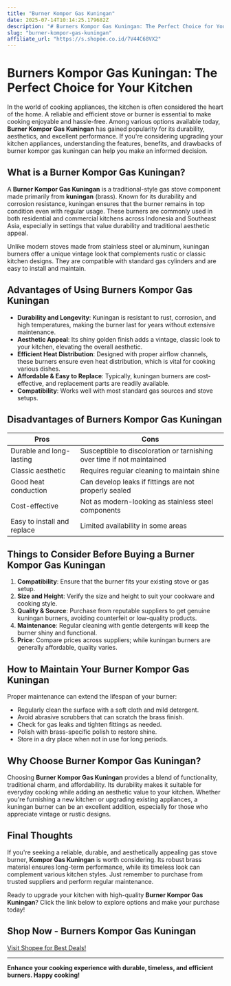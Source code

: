 ```yaml
---
title: "Burner Kompor Gas Kuningan"
date: 2025-07-14T10:14:25.179682Z
description: "# Burners Kompor Gas Kuningan: The Perfect Choice for Your Kitchen..."
slug: "burner-kompor-gas-kuningan"
affiliate_url: "https://s.shopee.co.id/7V44C68VX2"
---
```

# Burners Kompor Gas Kuningan: The Perfect Choice for Your Kitchen

In the world of cooking appliances, the kitchen is often considered the heart of the home. A reliable and efficient stove or burner is essential to make cooking enjoyable and hassle-free. Among various options available today, **Burner Kompor Gas Kuningan** has gained popularity for its durability, aesthetics, and excellent performance. If you're considering upgrading your kitchen appliances, understanding the features, benefits, and drawbacks of burner kompor gas kuningan can help you make an informed decision.

## What is a Burner Kompor Gas Kuningan?

A **Burner Kompor Gas Kuningan** is a traditional-style gas stove component made primarily from **kuningan** (brass). Known for its durability and corrosion resistance, kuningan ensures that the burner remains in top condition even with regular usage. These burners are commonly used in both residential and commercial kitchens across Indonesia and Southeast Asia, especially in settings that value durability and traditional aesthetic appeal.

Unlike modern stoves made from stainless steel or aluminum, kuningan burners offer a unique vintage look that complements rustic or classic kitchen designs. They are compatible with standard gas cylinders and are easy to install and maintain.

## Advantages of Using Burners Kompor Gas Kuningan

- **Durability and Longevity**: Kuningan is resistant to rust, corrosion, and high temperatures, making the burner last for years without extensive maintenance.
- **Aesthetic Appeal**: Its shiny golden finish adds a vintage, classic look to your kitchen, elevating the overall aesthetic.
- **Efficient Heat Distribution**: Designed with proper airflow channels, these burners ensure even heat distribution, which is vital for cooking various dishes.
- **Affordable & Easy to Replace**: Typically, kuningan burners are cost-effective, and replacement parts are readily available.
- **Compatibility**: Works well with most standard gas sources and stove setups.

## Disadvantages of Burners Kompor Gas Kuningan

| Pros | Cons |
|---------|------------|
| Durable and long-lasting | Susceptible to discoloration or tarnishing over time if not maintained |
| Classic aesthetic | Requires regular cleaning to maintain shine |
| Good heat conduction | Can develop leaks if fittings are not properly sealed |
| Cost-effective | Not as modern-looking as stainless steel components |
| Easy to install and replace | Limited availability in some areas |

## Things to Consider Before Buying a Burner Kompor Gas Kuningan

1. **Compatibility**: Ensure that the burner fits your existing stove or gas setup.
2. **Size and Height**: Verify the size and height to suit your cookware and cooking style.
3. **Quality & Source**: Purchase from reputable suppliers to get genuine kuningan burners, avoiding counterfeit or low-quality products.
4. **Maintenance**: Regular cleaning with gentle detergents will keep the burner shiny and functional.
5. **Price**: Compare prices across suppliers; while kuningan burners are generally affordable, quality varies.

## How to Maintain Your Burner Kompor Gas Kuningan

Proper maintenance can extend the lifespan of your burner:

- Regularly clean the surface with a soft cloth and mild detergent.
- Avoid abrasive scrubbers that can scratch the brass finish.
- Check for gas leaks and tighten fittings as needed.
- Polish with brass-specific polish to restore shine.
- Store in a dry place when not in use for long periods.

## Why Choose Burner Kompor Gas Kuningan?

Choosing **Burner Kompor Gas Kuningan** provides a blend of functionality, traditional charm, and affordability. Its durability makes it suitable for everyday cooking while adding an aesthetic value to your kitchen. Whether you're furnishing a new kitchen or upgrading existing appliances, a kuningan burner can be an excellent addition, especially for those who appreciate vintage or rustic designs.

## Final Thoughts

If you're seeking a reliable, durable, and aesthetically appealing gas stove burner, **Kompor Gas Kuningan** is worth considering. Its robust brass material ensures long-term performance, while its timeless look can complement various kitchen styles. Just remember to purchase from trusted suppliers and perform regular maintenance.

Ready to upgrade your kitchen with high-quality **Burner Kompor Gas Kuningan**? Click the link below to explore options and make your purchase today!

## Shop Now - Burners Kompor Gas Kuningan  
[Visit Shopee for Best Deals!](https://s.shopee.co.id/7V44C68VX2)

---

**Enhance your cooking experience with durable, timeless, and efficient burners. Happy cooking!**